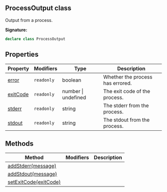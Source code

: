 
## ProcessOutput class

Output from a process.

**Signature:**

```typescript
declare class ProcessOutput 
```

## Properties

|  Property | Modifiers | Type | Description |
|  --- | --- | --- | --- |
|  [error](./sdk.processoutput.error.md) | <code>readonly</code> | boolean | Whether the process has errored. |
|  [exitCode](./sdk.processoutput.exitcode.md) | <code>readonly</code> | number \| undefined | The exit code of the process. |
|  [stderr](./sdk.processoutput.stderr.md) | <code>readonly</code> | string | The stderr from the process. |
|  [stdout](./sdk.processoutput.stdout.md) | <code>readonly</code> | string | The stdout from the process. |

## Methods

|  Method | Modifiers | Description |
|  --- | --- | --- |
|  [addStderr(message)](./sdk.processoutput.addstderr.md) |  |  |
|  [addStdout(message)](./sdk.processoutput.addstdout.md) |  |  |
|  [setExitCode(exitCode)](./sdk.processoutput.setexitcode.md) |  |  |

